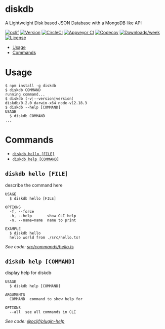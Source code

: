 diskdb
======

A Lightweight Disk based JSON Database with a MongoDB like API

[![oclif](https://img.shields.io/badge/cli-oclif-brightgreen.svg)](https://oclif.io)
[![Version](https://img.shields.io/npm/v/diskdb.svg)](https://npmjs.org/package/diskdb)
[![CircleCI](https://circleci.com/gh/arvindr21/diskdb/tree/master.svg?style=shield)](https://circleci.com/gh/arvindr21/diskdb/tree/master)
[![Appveyor CI](https://ci.appveyor.com/api/projects/status/github/arvindr21/diskdb?branch=master&svg=true)](https://ci.appveyor.com/project/arvindr21/diskdb/branch/master)
[![Codecov](https://codecov.io/gh/arvindr21/diskdb/branch/master/graph/badge.svg)](https://codecov.io/gh/arvindr21/diskdb)
[![Downloads/week](https://img.shields.io/npm/dw/diskdb.svg)](https://npmjs.org/package/diskdb)
[![License](https://img.shields.io/npm/l/diskdb.svg)](https://github.com/arvindr21/diskdb/blob/master/package.json)

<!-- toc -->
* [Usage](#usage)
* [Commands](#commands)
<!-- tocstop -->
# Usage
<!-- usage -->
```sh-session
$ npm install -g diskdb
$ diskdb COMMAND
running command...
$ diskdb (-v|--version|version)
diskdb/0.2.0 darwin-x64 node-v12.18.3
$ diskdb --help [COMMAND]
USAGE
  $ diskdb COMMAND
...
```
<!-- usagestop -->
# Commands
<!-- commands -->
* [`diskdb hello [FILE]`](#diskdb-hello-file)
* [`diskdb help [COMMAND]`](#diskdb-help-command)

## `diskdb hello [FILE]`

describe the command here

```
USAGE
  $ diskdb hello [FILE]

OPTIONS
  -f, --force
  -h, --help       show CLI help
  -n, --name=name  name to print

EXAMPLE
  $ diskdb hello
  hello world from ./src/hello.ts!
```

_See code: [src/commands/hello.ts](https://github.com/arvindr21/diskdb/blob/v0.2.0/src/commands/hello.ts)_

## `diskdb help [COMMAND]`

display help for diskdb

```
USAGE
  $ diskdb help [COMMAND]

ARGUMENTS
  COMMAND  command to show help for

OPTIONS
  --all  see all commands in CLI
```

_See code: [@oclif/plugin-help](https://github.com/oclif/plugin-help/blob/v3.2.0/src/commands/help.ts)_
<!-- commandsstop -->
